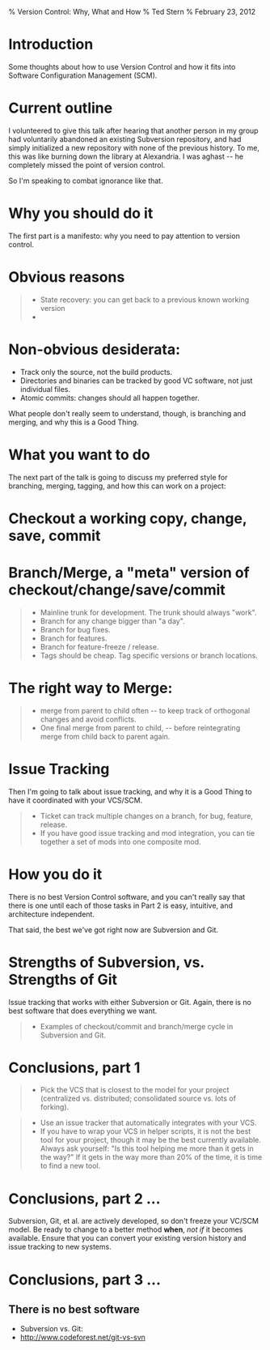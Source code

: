 % Version Control:  Why, What and How
% Ted Stern
% February 23, 2012

# Introduction
Some thoughts about how to use Version Control and how it fits into Software Configuration Management (SCM).

# Current outline

I volunteered to give this talk after hearing that another person in my group
had voluntarily abandoned an existing Subversion repository, and had simply
initialized a new repository with none of the previous history.  To me, this
was like burning down the library at Alexandria.  I was aghast -- he
completely missed the point of version control.

So I'm speaking to combat ignorance like that.

# Why you should do it

The first part is a manifesto: why you need to pay
attention to version control.

# Obvious reasons
> - State recovery:  you can get back to a previous known working version
> -

# Non-obvious desiderata:

- Track only the source, not the build products.
- Directories and binaries can be tracked by good VC software, not just individual files.
- Atomic commits:  changes should all happen together.

What people don't really seem to understand, though, is branching and merging, and why this is a Good Thing.

# What you want to do
The next part of the talk is going to discuss my preferred style for branching, merging, tagging, and how this can work on a project:

# Checkout a working copy, change, save, commit

# Branch/Merge, a "meta" version of checkout/change/save/commit
> - Mainline trunk for development.  The trunk should always "work".
> - Branch for any change bigger than "a day".
> - Branch for bug fixes.
> - Branch for features.
> - Branch for feature-freeze / release.
> - Tags should be cheap.  Tag specific versions or branch locations.

# The right way to Merge:
> - merge from parent to child often
> -- to keep track of orthogonal changes and avoid conflicts.
> - One final merge from parent to child,
> -- before reintegrating merge from child back to parent again.

# Issue Tracking
Then I'm going to talk about issue tracking, and why it is a Good
Thing to have it coordinated with your VCS/SCM.

> - Ticket can track multiple changes on a branch, for bug, feature, release.
> - If you have good issue tracking and mod integration, you can tie together a set of mods into one composite mod.

# How you do it
There is no best Version Control software, and you can't really say that there is one until each of those tasks in Part 2 is easy, intuitive, and architecture independent.

That said, the best we've got right now are Subversion and Git.

# Strengths of Subversion, vs. Strengths of Git
Issue tracking that works with either Subversion  or Git.  Again, there is no best software that does everything we want.

> - Examples of checkout/commit and branch/merge cycle in Subversion and Git.

# Conclusions, part 1
> - Pick the VCS that is closest to the model for your project (centralized vs. distributed; consolidated source vs. lots of forking).

> - Use an issue tracker that automatically integrates with your VCS.
> - If you have to wrap your VCS in helper scripts, it is not the best tool for your project, though it may be the best currently available.  Always ask yourself: "Is this tool helping me more than it gets in the way?"  If it gets in the way more than 20% of the time, it is time to find a new tool.

# Conclusions, part 2 ...
Subversion, Git, et al. are actively developed, so don't freeze your VC/SCM
model.  Be ready to change to a better method **when**, *not if* it becomes available.  Ensure that you can convert your existing version history and issue tracking to new systems.

# Conclusions, part 3 ...
## There is no best software
- Subversion vs. Git:
 - http://www.codeforest.net/git-vs-svn

